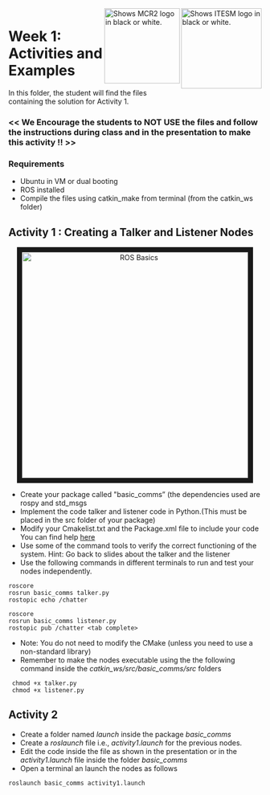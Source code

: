<picture>
  <source media="(prefers-color-scheme: dark)" srcset="https://github.com/ManchesterRoboticsLtd/TE3001B_Robotics_Foundation/blob/main/Misc/Logos/Logotipo%20Vertical%20Bco_Transparente.png">
  <source media="(prefers-color-scheme: light)" srcset="https://github.com/ManchesterRoboticsLtd/TE3001B_Robotics_Foundation/blob/main/Misc/Logos/Logotipo%20Vertical%20Azul%20transparente.png">
  <img alt="Shows ITESM logo in black or white." width="160" align="right">
</picture>

<picture>
  <source media="(prefers-color-scheme: dark)" srcset="https://github.com/ManchesterRoboticsLtd/TE3001B_Robotics_Foundation/blob/main/Misc/Logos/MCR2_Logo_White.png">
  <source media="(prefers-color-scheme: light)" srcset="https://github.com/ManchesterRoboticsLtd/TE3001B_Robotics_Foundation/blob/main/Misc/Logos/MCR2_Logo_Black.png">
  <img alt="Shows MCR2 logo in black or white." width="150" align="right">
</picture>


# Week 1: Activities and Examples

In this folder, the student will find the files containing the solution for Activity 1.
### << We Encourage the students to NOT USE the files and follow the instructions during class and in the presentation to make this activity !! >>

### Requirements
* Ubuntu in VM or dual booting
* ROS installed
* Compile the files using catkin_make from terminal (from the catkin_ws folder)

## Activity 1 : Creating a Talker and Listener Nodes

<p align="center"><img src="https://user-images.githubusercontent.com/67285979/206562180-f12c6968-4585-405a-ba0d-9ef271c0b014.png" 
alt="ROS Basics" width="450" border="10"/></p>

* Create your package called "basic_comms” (the dependencies used are rospy and std_msgs
* Implement the code talker and listener code in Python.(This must be placed in the src folder of your package)
* Modify your Cmakelist.txt and the Package.xml file to include your code You can find help [here](http://wiki.ros.org/ROS/Tutorials/WritingPublisherSubscriber%28python%29)
* Use some of the command tools to verify the correct functioning of the system. Hint: Go back to slides about the talker and the listener
* Use the following commands in different terminals to run and test your nodes independently.
```
roscore
rosrun basic_comms talker.py
rostopic echo /chatter
```
```
roscore
rosrun basic_comms listener.py
rostopic pub /chatter <tab complete>
```

  - Note: You do not need to modify the CMake (unless you need to use a non-standard library)
  - Remember to make the nodes executable using the the following command inside the *catkin_ws/src/basic_comms/src* folders 
```
 chmod +x talker.py
 chmod +x listener.py
```

## Activity 2
* Create a folder named *launch* inside the package *basic_comms*
* Create a *roslaunch* file i.e., *activity1.launch* for the previous nodes.
* Edit the code inside the file as shown in the presentation or in the *activity1.launch* file inside the folder *basic_comms* 
* Open a terminal an launch the nodes as follows

```
roslaunch basic_comms activity1.launch
```


